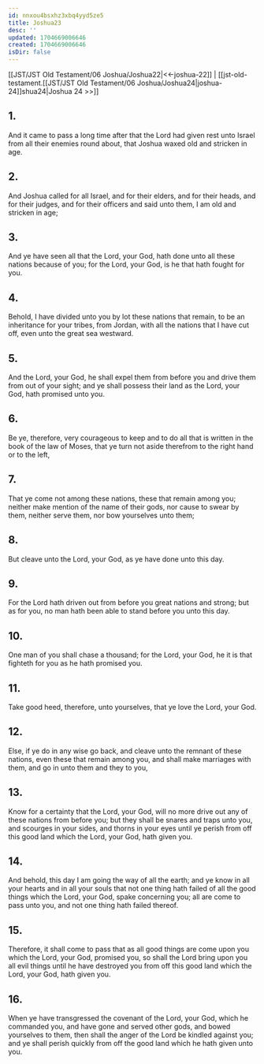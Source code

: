 ```yaml
---
id: nnxou4bsxhz3xbq4yyd5ze5
title: Joshua23
desc: ''
updated: 1704669006646
created: 1704669006646
isDir: false
---
```

[[JST/JST Old Testament/06 Joshua/Joshua22|<<-joshua-22]] | [[jst-old-testament.[[JST/JST Old Testament/06 Joshua/Joshua24|joshua-24]]shua24|Joshua 24 >>]]
## 1.
And it came to pass a long time after that the Lord had given rest unto Israel from all their enemies round about, that Joshua waxed old and stricken in age.
## 2.
And Joshua called for all Israel, and for their elders, and for their heads, and for their judges, and for their officers and said unto them, I am old and stricken in age;
## 3.
And ye have seen all that the Lord, your God, hath done unto all these nations because of you; for the Lord, your God, is he that hath fought for you.
## 4.
Behold, I have divided unto you by lot these nations that remain, to be an inheritance for your tribes, from Jordan, with all the nations that I have cut off, even unto the great sea westward.
## 5.
And the Lord, your God, he shall expel them from before you and drive them from out of your sight; and ye shall possess their land as the Lord, your God, hath promised unto you.
## 6.
Be ye, therefore, very courageous to keep and to do all that is written in the book of the law of Moses, that ye turn not aside therefrom to the right hand or to the left,
## 7.
That ye come not among these nations, these that remain among you; neither make mention of the name of their gods, nor cause to swear by them, neither serve them, nor bow yourselves unto them;
## 8.
But cleave unto the Lord, your God, as ye have done unto this day.
## 9.
For the Lord hath driven out from before you great nations and strong; but as for you, no man hath been able to stand before you unto this day.
## 10.
One man of you shall chase a thousand; for the Lord, your God, he it is that fighteth for you as he hath promised you.
## 11.
Take good heed, therefore, unto yourselves, that ye love the Lord, your God.
## 12.
Else, if ye do in any wise go back, and cleave unto the remnant of these nations, even these that remain among you, and shall make marriages with them, and go in unto them and they to you,
## 13.
Know for a certainty that the Lord, your God, will no more drive out any of these nations from before you; but they shall be snares and traps unto you, and scourges in your sides, and thorns in your eyes until ye perish from off this good land which the Lord, your God, hath given you.
## 14.
And behold, this day I am going the way of all the earth; and ye know in all your hearts and in all your souls that not one thing hath failed of all the good things which the Lord, your God, spake concerning you; all are come to pass unto you, and not one thing hath failed thereof.
## 15.
Therefore, it shall come to pass that as all good things are come upon you which the Lord, your God, promised you, so shall the Lord bring upon you all evil things until he have destroyed you from off this good land which the Lord, your God, hath given you.
## 16.
When ye have transgressed the covenant of the Lord, your God, which he commanded you, and have gone and served other gods, and bowed yourselves to them, then shall the anger of the Lord be kindled against you; and ye shall perish quickly from off the good land which he hath given unto you.

